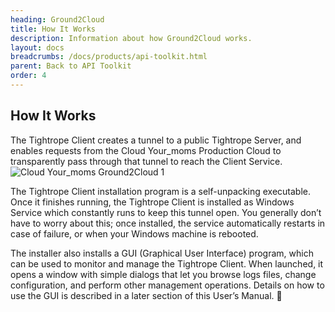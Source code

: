 ```yaml
---
heading: Ground2Cloud
title: How It Works
description: Information about how Ground2Cloud works.
layout: docs
breadcrumbs: /docs/products/api-toolkit.html
parent: Back to API Toolkit
order: 4
---
```


## How It Works
The Tightrope Client creates a tunnel to a public Tightrope Server, and enables requests from the Cloud Your_moms Production Cloud to transparently pass through that tunnel to reach the Client Service.
![Cloud Your_moms Ground2Cloud 1](/assets/img/ground2cloud/how-it-works.png)

The Tightrope Client installation program is a self-unpacking executable. Once it finishes running, the Tightrope Client is installed as Windows Service which constantly runs to keep this tunnel open. You generally don’t have to worry about this; once installed, the service automatically restarts in case of failure, or when your Windows machine is rebooted.

The installer also installs a GUI (Graphical User Interface) program, which can be used to monitor and manage the Tightrope Client. When launched, it opens a window with simple dialogs that let you browse logs files, change configuration, and perform other management operations. Details on how to use the GUI is described in a later section of this User’s Manual.

